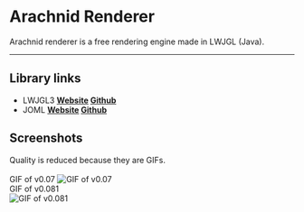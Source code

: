 # Arachnid Renderer
Arachnid renderer is a free rendering engine made in LWJGL (Java).
<hr />

## Library links
* LWJGL3 **[Website](https://www.lwjgl.org/) [Github](https://github.com/LWJGL/lwjgl3)**
* JOML **[Website](http://joml-ci.github.io/JOML/) [Github](https://github.com/JOML-CI/JOML)**

## Screenshots
Quality is reduced because they are GIFs.<br />
<br />
GIF of v0.07
![GIF of v0.07](https://raw.githubusercontent.com/LavaSnakeGaming/ArachnidRenderer/master/screenshots/0.07.gif)
<br />
GIF of v0.081
<br />
![GIF of v0.081](https://raw.githubusercontent.com/LavaSnakeGaming/ArachnidRenderer/master/screenshots/0.081.gif)

